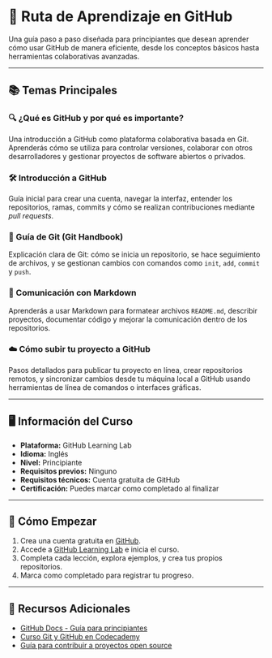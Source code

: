# 🧠 Ruta de Aprendizaje en GitHub

Una guía paso a paso diseñada para principiantes que desean aprender cómo usar GitHub de manera eficiente, desde los conceptos básicos hasta herramientas colaborativas avanzadas.

---

## 📚 Temas Principales

### 🔍 ¿Qué es GitHub y por qué es importante?
Una introducción a GitHub como plataforma colaborativa basada en Git. Aprenderás cómo se utiliza para controlar versiones, colaborar con otros desarrolladores y gestionar proyectos de software abiertos o privados.

### 🛠️ Introducción a GitHub
Guía inicial para crear una cuenta, navegar la interfaz, entender los repositorios, ramas, commits y cómo se realizan contribuciones mediante *pull requests*.

### 📖 Guía de Git (Git Handbook)
Explicación clara de Git: cómo se inicia un repositorio, se hace seguimiento de archivos, y se gestionan cambios con comandos como `init`, `add`, `commit` y `push`.

### 📝 Comunicación con Markdown
Aprenderás a usar Markdown para formatear archivos `README.md`, describir proyectos, documentar código y mejorar la comunicación dentro de los repositorios.

### ☁️ Cómo subir tu proyecto a GitHub
Pasos detallados para publicar tu proyecto en línea, crear repositorios remotos, y sincronizar cambios desde tu máquina local a GitHub usando herramientas de línea de comandos o interfaces gráficas.

---

## 🖥️ Información del Curso

- **Plataforma:** GitHub Learning Lab  
- **Idioma:** Inglés  
- **Nivel:** Principiante  
- **Requisitos previos:** Ninguno  
- **Requisitos técnicos:** Cuenta gratuita de GitHub  
- **Certificación:** Puedes marcar como completado al finalizar

---

## 🚀 Cómo Empezar

1. Crea una cuenta gratuita en [GitHub](https://github.com/).  
2. Accede a [GitHub Learning Lab](https://lab.github.com/) e inicia el curso.  
3. Completa cada lección, explora ejemplos, y crea tus propios repositorios.  
4. Marca como completado para registrar tu progreso.

---

## 📌 Recursos Adicionales

- [GitHub Docs - Guía para principiantes](https://docs.github.com/en/get-started)  
- [Curso Git y GitHub en Codecademy](https://www.codecademy.com/learn/learn-git)  
- [Guía para contribuir a proyectos open source](https://opensource.guide/how-to-contribute/)
